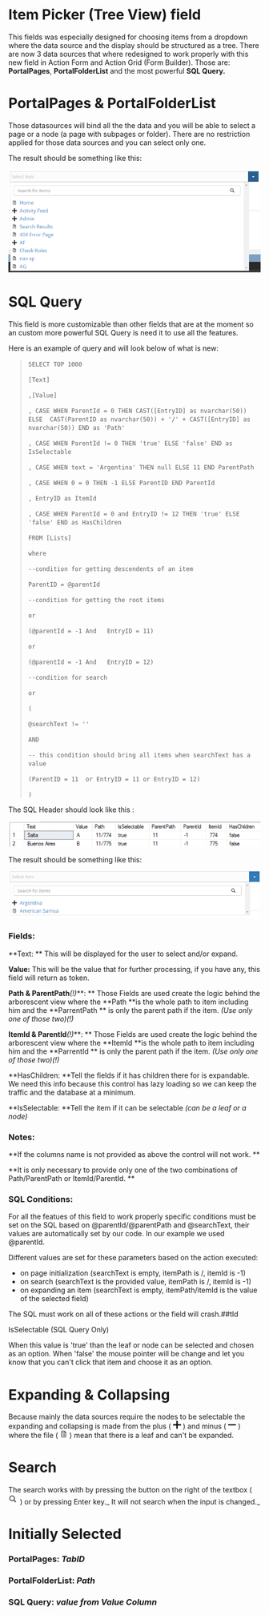 # Item Picker \(Tree View\) field

This fields was especially designed for choosing items from a dropdown where the data source and the display should be structured as a tree. There are now 3 data sources that where redesigned to work properly with this new field in Action Form and Action Grid \(Form Builder\). Those are: **PortalPages**, **PortalFolderList** and the most powerful **SQL Query.**

# PortalPages & PortalFolderList

Those datasources will bind all the the data and you will be able to select a page or a node \(a page with subpages or folder\). There are no restriction applied for those data sources and you can select only one.

The result should be something like this:

![](assets/1f2143bdb9[1].png)

# SQL Query

This field is more customizable than other fields that are at the moment so an custom more powerful SQL Query is need it to use all the features.

Here is an example of  query and will look below of what is new:

> `SELECT TOP 1000`
>
> `[Text]`
>
> `,[Value]`
>
> `, CASE WHEN ParentId = 0 THEN CAST([EntryID] as nvarchar(50)) ELSE  CAST(ParentID as nvarchar(50)) + '/' + CAST([EntryID] as nvarchar(50)) END as 'Path'`
>
> `, CASE WHEN ParentId != 0 THEN 'true' ELSE 'false' END as IsSelectable`
>
> `, CASE WHEN text = 'Argentina' THEN null ELSE 11 END ParentPath`
>
> `, CASE WHEN 0 = 0 THEN -1 ELSE ParentID END ParentId`
>
> `, EntryID as ItemId`
>
> `, CASE WHEN ParentId = 0 and EntryID != 12 THEN 'true' ELSE 'false' END as HasChildren`
>
> `FROM [Lists]`
>
> `where`
>
> `--condition for getting descendents of an item`
>
> `ParentID = @parentId`
>
> `--condition for getting the root items`
>
> `or`
>
> `(@parentId = -1 And   EntryID = 11)`
>
> `or`
>
> `(@parentId = -1 And   EntryID = 12)`
>
> `--condition for search`
>
> `or`
>
> `(`
>
> `@searchText != ''`
>
> `AND`
>
> `-- this condition should bring all items when searchText has a value`
>
> `(ParentID = 11  or EntryID = 11 or EntryID = 12)`
>
> `)`

The SQL Header should look like this :

![](assets/5a6b68bbe6[1].png)

The result should be something like this:

![](assets/4e4079e584[1].png)

### Fields:

**Text: ** This will be displayed for the user to select and/or expand.

**Value:** This will be the value that for further processing, if you have any, this field will return as token.

**Path & ParentPath**_\(!\)_**: ** Those Fields are used create the logic behind the arborescent view where the **Path **is the whole path to item including him and the **ParrentPath ** is only the parent path if the item. _\(Use only one of those two\)\(!\)_

**ItemId & ParentId**_\(!\)_**: ** Those Fields are used create the logic behind the arborescent view where the **ItemId **is the whole path to item including him and the **ParrentId ** is only the parent path if the item. _\(Use only one of those two\)\(!\)_

**HasChildren: **Tell the fields if it has children there for is expandable. We need this info because this control has lazy loading so we can keep the traffic and the database at a minimum.

**IsSelectable: **Tell the item if it can be selectable _\(can be a leaf or a node\)_

### Notes:

**If the columns name is not provided as above the control will not work. **

**It is only necessary to provide only one of the two combinations of Path/ParentPath or ItemId/ParentId. **

### SQL Conditions:

For all the featues of this field to work properly specific conditions must be set on the SQL based on @parentId/@parentPath and @searchText, their values are automatically set by our code. In our example we used @parentId.

Different values are set for these parameters based on the action executed:
- on page initialization (searchText is empty, itemPath is /, itemId is -1)
- on search (searchText is the provided value, itemPath is /, itemId is -1)
- on expanding an item (searchText is empty, itemPath/itemId is the value of the selected field)

The SQL must work on all of these actions or the field will crash.##tId



IsSelectable \(SQL Query Only\)

When this value is 'true' than the leaf or node can be selected and chosen as an option. When 'false' the mouse pointer will be change and let you know that you can't click that item and choose it as an option.

# Expanding & Collapsing

Because mainly the data sources require the nodes to be selectable the expanding and collapsing is made from the plus \( ![](assets/folder-closed.png) \) and minus \( ![](assets/folder.png) \) where the file \( ![](assets/file.png) \) mean that there is a leaf and can't be expanded.

# Search

The search works with by pressing the button on the right of the textbox \( ![](assets/cfb6ed253e[1].png) \) or by pressing Enter key._ It will not search when the input is changed._

# Initially Selected

### PortalPages: _TabID_

### PortalFolderList: _Path_

### SQL Query: _value from Value Column_



